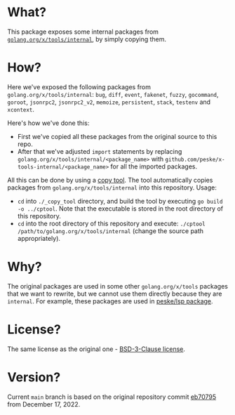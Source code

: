 # What?

This package exposes some internal packages from
[`golang.org/x/tools/internal`](https://github.com/golang/tools/tree/master/internal), by simply copying them.

# How?

Here we've exposed the following packages from `golang.org/x/tools/internal`: `bug`, `diff`, `event`, `fakenet`,
`fuzzy`, `gocommand`, `goroot`, `jsonrpc2`, `jsonrpc2_v2`, `memoize`, `persistent`, `stack`, `testenv` and `xcontext`.

Here's how we've done this:

- First we've copied all these packages from the original source to this repo.
- After that we've adjusted `import` statements by replacing `golang.org/x/tools/internal/<package_name>` with
  `github.com/peske/x-tools-internal/<package_name>` for all the imported packages.

All this can be done by using a [copy tool](./_copy_tool). The tool automatically copies packages from
`golang.org/x/tools/internal` into this repository. Usage:

- `cd` into `./_copy_tool` directory, and build the tool by executing `go build -o ../cptool`. Note that the executable
  is stored in the root directory of this repository.
- `cd` into the root directory of this repository and execute: `./cptool /path/to/golang.org/x/tools/internal` (change
  the source path appropriately).

# Why?

The original packages are used in some other `golang.org/x/tools` packages that we want to rewrite, but we cannot use
them directly because they are `internal`. For example, these packages are used in
[peske/lsp package](https://github.com/peske/lsp).

# License?

The same license as the original one - [BSD-3-Clause license](./LICENSE).

# Version?

Current `main` branch is based on the original repository commit
[eb70795](https://github.com/golang/tools/commit/eb70795aaccb8e6c9615c88085ef3414ba04b8c9) from December 17, 2022.
